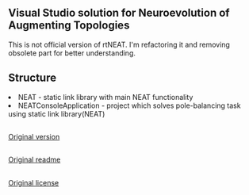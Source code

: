 ## Visual Studio solution for Neuroevolution of Augmenting Topologies
This is not official version of rtNEAT.
I'm refactoring it and removing obsolete part for better understanding.


## Structure
<li>NEAT - static link library with main NEAT functionality</li>
<li>NEATConsoleApplication - project which solves pole-balancing task using static link library(NEAT)</li>

##
[Original version](http://nn.cs.utexas.edu/?rtNEAT)
##
[Original readme](NEAT/README)
##
[Original license](NEAT/UT_Research_License.pdf)

